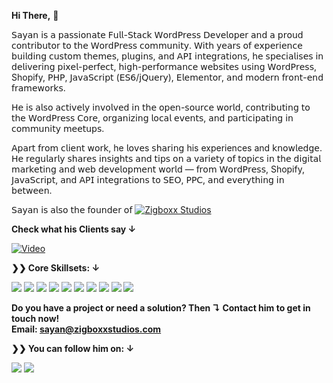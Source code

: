 **Hi There,** 👋

𝖲𝖺𝗒𝖺𝗇 𝗂𝗌 𝖺 𝗉𝖺𝗌𝗌𝗂𝗈𝗇𝖺𝗍𝖾 𝖥𝗎𝗅𝗅-𝖲𝗍𝖺𝖼𝗄 𝖶𝗈𝗋𝖽𝖯𝗋𝖾𝗌𝗌 𝖣𝖾𝗏𝖾𝗅𝗈𝗉𝖾𝗋 𝖺𝗇𝖽 𝖺 𝗉𝗋𝗈𝗎𝖽 𝖼𝗈𝗇𝗍𝗋𝗂𝖻𝗎𝗍𝗈𝗋 𝗍𝗈 𝗍𝗁𝖾 𝖶𝗈𝗋𝖽𝖯𝗋𝖾𝗌𝗌 𝖼𝗈𝗆𝗆𝗎𝗇𝗂𝗍𝗒. 𝖶𝗂𝗍𝗁 𝗒𝖾𝖺𝗋𝗌 𝗈𝖿 𝖾𝗑𝗉𝖾𝗋𝗂𝖾𝗇𝖼𝖾 𝖻𝗎𝗂𝗅𝖽𝗂𝗇𝗀 𝖼𝗎𝗌𝗍𝗈𝗆 𝗍𝗁𝖾𝗆𝖾𝗌, 𝗉𝗅𝗎𝗀𝗂𝗇𝗌, 𝖺𝗇𝖽 𝖠𝖯𝖨 𝗂𝗇𝗍𝖾𝗀𝗋𝖺𝗍𝗂𝗈𝗇𝗌, 𝗁𝖾 𝗌𝗉𝖾𝖼𝗂𝖺𝗅𝗂𝗌𝖾𝗌 𝗂𝗇 𝖽𝖾𝗅𝗂𝗏𝖾𝗋𝗂𝗇𝗀 𝗉𝗂𝗑𝖾𝗅-𝗉𝖾𝗋𝖿𝖾𝖼𝗍, 𝗁𝗂𝗀𝗁-𝗉𝖾𝗋𝖿𝗈𝗋𝗆𝖺𝗇𝖼𝖾 𝗐𝖾𝖻𝗌𝗂𝗍𝖾𝗌 𝗎𝗌𝗂𝗇𝗀 𝖶𝗈𝗋𝖽𝖯𝗋𝖾𝗌𝗌, Shopify, 𝖯𝖧𝖯, 𝖩𝖺𝗏𝖺𝖲𝖼𝗋𝗂𝗉𝗍 (𝖤𝖲𝟨/𝗃𝖰𝗎𝖾𝗋𝗒), 𝖤𝗅𝖾𝗆𝖾𝗇𝗍𝗈𝗋, 𝖺𝗇𝖽 𝗆𝗈𝖽𝖾𝗋𝗇 𝖿𝗋𝗈𝗇𝗍-𝖾𝗇𝖽 𝖿𝗋𝖺𝗆𝖾𝗐𝗈𝗋𝗄𝗌.

𝖧𝖾 𝗂𝗌 𝖺𝗅𝗌𝗈 𝖺𝖼𝗍𝗂𝗏𝖾𝗅𝗒 𝗂𝗇𝗏𝗈𝗅𝗏𝖾𝖽 𝗂𝗇 𝗍𝗁𝖾 𝗈𝗉𝖾𝗇-𝗌𝗈𝗎𝗋𝖼𝖾 𝗐𝗈𝗋𝗅𝖽, 𝖼𝗈𝗇𝗍𝗋𝗂𝖻𝗎𝗍𝗂𝗇𝗀 𝗍𝗈 𝗍𝗁𝖾 𝖶𝗈𝗋𝖽𝖯𝗋𝖾𝗌𝗌 𝖢𝗈𝗋𝖾, 𝗈𝗋𝗀𝖺𝗇𝗂𝗓𝗂𝗇𝗀 𝗅𝗈𝖼𝖺𝗅 𝖾𝗏𝖾𝗇𝗍𝗌, 𝖺𝗇𝖽 𝗉𝖺𝗋𝗍𝗂𝖼𝗂𝗉𝖺𝗍𝗂𝗇𝗀 𝗂𝗇 𝖼𝗈𝗆𝗆𝗎𝗇𝗂𝗍𝗒 𝗆𝖾𝖾𝗍𝗎𝗉𝗌.

𝖠𝗉𝖺𝗋𝗍 𝖿𝗋𝗈𝗆 𝖼𝗅𝗂𝖾𝗇𝗍 𝗐𝗈𝗋𝗄, he 𝗅𝗈𝗏𝖾s 𝗌𝗁𝖺𝗋𝗂𝗇𝗀 his experiences and 𝗄𝗇𝗈𝗐𝗅𝖾𝖽𝗀𝖾. 𝖧𝖾 𝗋𝖾𝗀𝗎𝗅𝖺𝗋𝗅𝗒 𝗌𝗁𝖺𝗋𝖾𝗌 𝗂𝗇𝗌𝗂𝗀𝗁𝗍𝗌 𝖺𝗇𝖽 𝗍𝗂𝗉𝗌 𝗈𝗇 𝖺 𝗏𝖺𝗋𝗂𝖾𝗍𝗒 𝗈𝖿 𝗍𝗈𝗉𝗂𝖼𝗌 𝗂𝗇 𝗍𝗁𝖾 𝖽𝗂𝗀𝗂𝗍𝖺𝗅 𝗆𝖺𝗋𝗄𝖾𝗍𝗂𝗇𝗀 𝖺𝗇𝖽 𝗐𝖾𝖻 𝖽𝖾𝗏𝖾𝗅𝗈𝗉𝗆𝖾𝗇𝗍 𝗐𝗈𝗋𝗅𝖽 — 𝖿𝗋𝗈𝗆 𝖶𝗈𝗋𝖽𝖯𝗋𝖾𝗌𝗌, Shopify, 𝖩𝖺𝗏𝖺𝖲𝖼𝗋𝗂𝗉𝗍, 𝖺𝗇𝖽 𝖠𝖯𝖨 𝗂𝗇𝗍𝖾𝗀𝗋𝖺𝗍𝗂𝗈𝗇𝗌 𝗍𝗈 𝖲𝖤𝖮, 𝖯𝖯𝖢, 𝖺𝗇𝖽 𝖾𝗏𝖾𝗋𝗒𝗍𝗁𝗂𝗇𝗀 𝗂𝗇 𝖻𝖾𝗍𝗐𝖾𝖾𝗇.

𝖲𝖺𝗒𝖺𝗇 𝗂𝗌 𝖺𝗅𝗌𝗈 𝗍𝗁𝖾 𝖿𝗈𝗎𝗇𝖽𝖾𝗋 𝗈𝖿 [![Zigboxx Studios](https://img.shields.io/badge/zigboxx_studios-blue?style=for-the-badge)](https://zigboxxstudios.com)

**Check what his Clients say ↓** 

[![Video](https://img.shields.io/badge/Video-red?style=for-the-badge)](https://www.youtube.com/watch?v=tDqHJaqfkp4)

**❯❯ Core Skillsets: ↓**

<img src="https://img.shields.io/badge/Wordpress-21759B?style=for-the-badge&logo=wordpress&logoColor=white" /> <img src="https://img.shields.io/badge/Shopify-7AB55C?style=for-the-badge&logo=shopify&logoColor=white" /> <img src="https://img.shields.io/badge/HTML5-E34F26?style=for-the-badge&logo=html5&logoColor=white" /> <img src="https://img.shields.io/badge/CSS3-1572B6?style=for-the-badge&logo=css3&logoColor=white" /> <img src="https://img.shields.io/badge/Bootstrap-563D7C?style=for-the-badge&logo=bootstrap&logoColor=white" /> <img src="https://img.shields.io/badge/JavaScript-323330?style=for-the-badge&logo=javascript&logoColor=F7DF1E" /> <img src="https://img.shields.io/badge/json-5E5C5C?style=for-the-badge&logo=json&logoColor=white" /> <img src="https://img.shields.io/badge/jQuery-0769AD?style=for-the-badge&logo=jquery&logoColor=white" /> <img src="https://img.shields.io/badge/PHP-777BB4?style=for-the-badge&logo=php&logoColor=white" /> <img src="https://img.shields.io/badge/MySQL-005C84?style=for-the-badge&logo=mysql&logoColor=white" />

**Do you have a project or need a solution? Then ↴
Contact him to get in touch now!<br>
Email: sayan@zigboxxstudios.com**

**❯❯ You can follow him on: ↓** 

[<img src="https://img.shields.io/badge/LinkedIn-0A66C2?style=for-the-badge&logo=linkedin&logoColor=white" />](https://www.linkedin.com/in/sayan~majumdar/) [<img src="https://img.shields.io/badge/Twitter-1DA1F2?style=for-the-badge&logo=twitter&logoColor=white" />](https://x.com/majumdar_s85904)

